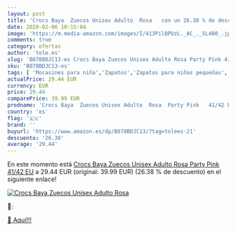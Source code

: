 ```yaml
---
layout: post
title: 'Crocs Baya  Zuecos Unisex Adulto  Rosa   con un 26.38 % de descuento'
date: 2020-02-06 10:15:04
image: 'https://m.media-amazon.com/images/I/413PilQPUzL._AC_._SL400_.jpg'
comments: true
category: ofertas
author: 'tole.es'
slug: 'B078BDJC13-es Crocs Baya Zuecos Unisex Adulto Rosa Party Pink 41/42 EU'
sku: 'B078BDJC13-es'
tags: [ 'Mocasines para niña','Zapatos','Zapatos para niñas pequeñas','Zapatos y complementos','zuecos', ]
actualPrice: 29.44 EUR
currency: EUR
price: 29.44
comparePrice: 39.99 EUR
prodname: 'Crocs Baya  Zuecos Unisex Adulto  Rosa  Party Pink   41/42 EU'
country: 'es'
flag: '🇪🇸'
brand: ''
buyurl: 'https://www.amazon.es/dp/B078BDJC13/?tag=tolees-21'
descuento: '26.38'
average: '29.44'
---
```


En este momento está [Crocs Baya  Zuecos Unisex Adulto  Rosa  Party Pink   41/42 EU](https://www.amazon.es/dp/B078BDJC13/?tag=tolees-21) a 29.44 EUR (original: 39.99 EUR) (26.38 %  de descuento) en el siguiente enlace!

[![Crocs Baya  Zuecos Unisex Adulto  Rosa  ](https://m.media-amazon.com/images/I/413PilQPUzL._AC_._SL400_.jpg)](https://www.amazon.es/dp/B078BDJC13/?tag=tolees-21)

🔎:


[🛒 Aquí!!!](https://www.amazon.es/dp/B078BDJC13/?tag=tolees-21)
